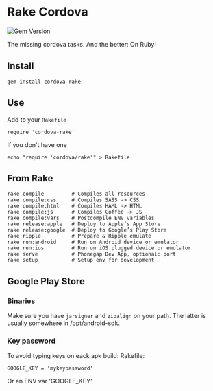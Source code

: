 # Rake Cordova

[![Gem Version](https://badge.fury.io/rb/cordova-rake.png)](http://badge.fury.io/rb/cordova-rake)

The missing cordova tasks. And the better: On Ruby!

## Install

    gem install cordova-rake


## Use

Add to your `Rakefile`

    require 'cordova-rake'

If you don't have one

    echo "require 'cordova/rake'" > Rakefile


## From Rake

```
rake compile         # Compiles all resources
rake compile:css     # Compiles SASS -> CSS
rake compile:html    # Compiles HAML -> HTML
rake compile:js      # Compiles Coffee -> JS
rake compile:vars    # Postcompile ENV variables
rake release:apple   # Deploy to Apple’s App Store
rake release:google  # Deploy to Google’s Play Store
rake ripple          # Prepare & Ripple emulate
rake run:android     # Run on Android device or emulator
rake run:ios         # Run on iOS plugged device or emulator
rake serve           # Phonegap Dev App, optional: port
rake setup           # Setup env for development
```


## Google Play Store


### Binaries

Make sure you have `jarsigner` and `zipalign` on your path.
The latter is usually somewhere in /opt/android-sdk.


### Key password

To avoid typing keys on eack apk build:
Rakefile:

    GOOGLE_KEY = 'mykeypassword'

Or an ENV var 'GOOGLE_KEY'
